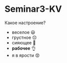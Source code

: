 # Seminar3-KV

Какое настроение?

* веселое :smiley:
* грустное :pensive:
* сияющее :star2:
* **рабочее** :ok_hand:
* я в ярости :rage: 
